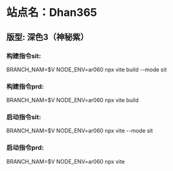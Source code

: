 # 站点名：Dhan365

## 版型: 深色3（神秘紫）

### 构建指令sit:
BRANCH_NAM=$V NODE_ENV=ar060 npx vite build --mode sit

### 构建指令prd:
BRANCH_NAM=$V NODE_ENV=ar060 npx vite build

### 启动指令sit:
BRANCH_NAM=$V NODE_ENV=ar060 npx vite --mode sit


### 启动指令prd:
BRANCH_NAM=$V NODE_ENV=ar060 npx vite

